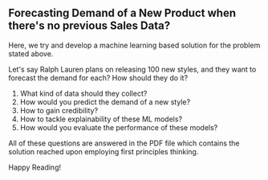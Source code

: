 ## Forecasting Demand of a New Product when there's no previous Sales Data?

Here, we try and develop a machine learning based solution for the problem stated above.

Let's say Ralph Lauren plans on releasing 100 new styles, and they want to forecast the demand for each? How should they do it? 
1. What kind of data should they collect? 
2. How would you predict the demand of a new style?
3. How to gain credibility?
4. How to tackle explainability of these ML models?
5. How would you evaluate the performance of these models?

All of these questions are answered in the PDF file which contains the solution reached upon employing first principles thinking.

Happy Reading!
 
